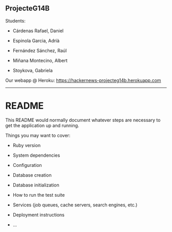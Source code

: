 ## ProjecteG14B

Students:

* Cárdenas Rafael, Daniel

* Espinola Garcia, Adrià

* Fernández Sánchez, Raúl

* Miñana Montecino, Albert

* Stoykova, Gabriela


Our webapp @ Heroku: <https://hackernews-projecteg14b.herokuapp.com>

---

# README

This README would normally document whatever steps are necessary to get the
application up and running.

Things you may want to cover:

* Ruby version

* System dependencies

* Configuration

* Database creation

* Database initialization

* How to run the test suite

* Services (job queues, cache servers, search engines, etc.)

* Deployment instructions

* ...
